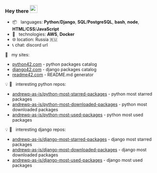 ### Hey there <img src="https://media.giphy.com/media/hvRJCLFzcasrR4ia7z/giphy.gif" width="25px">

+   :package: &nbsp; languages: **Python**/**Django**, **SQL**/**PostgreSQL**, **bash**, **node**, **HTML**/**CSS**/**JavaScript**
+   :wrench:  &nbsp; technologies:  **AWS**, **Docker**
+   :globe_with_meridians: location: Russia :ru:
+   :telephone_receiver: chat: discord url


:link: &nbsp; my sites:
+   <a href="https://python42.com" target="_blank">python42.com</a> - python packages catalog
+   <a href="https://django42.com" target="_blank">django42.com</a> - django packages catalog
+   <a href="https://readme42.com" target="_blank">readme42.com</a> - README.md generator

:bulb: :snake: &nbsp; interesting python repos:

+   [andrewp-as-is/python-most-starred-packages](https://github.com/andrewp-as-is/python-most-starred-packages) - python most starred packages
+   [andrewp-as-is/python-most-downloaded-packages](https://github.com/andrewp-as-is/python-most-downloaded-packages) - python most downloaded packages
+   [andrewp-as-is/python-most-used-packages](https://github.com/andrewp-as-is/python-most-used-packages) - python most used packages


:bulb: :snake: &nbsp; interesting django repos:

+   [andrewp-as-is/django-most-starred-packages](https://github.com/andrewp-as-is/django-most-starred-packages) - django most starred packages
+   [andrewp-as-is/django-most-downloaded-packages](https://github.com/andrewp-as-is/django-most-downloaded-packages) - django most downloaded packages
+   [andrewp-as-is/django-most-used-packages](https://github.com/andrewp-as-is/django-most-used-packages) - django most used packages

